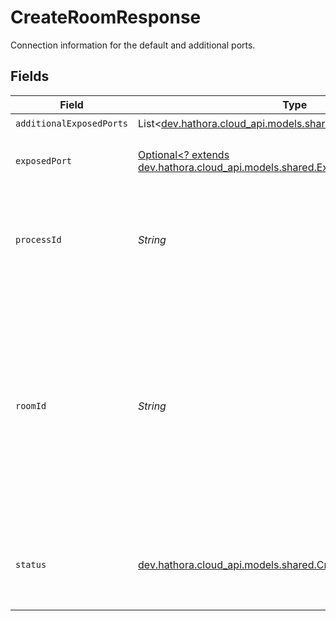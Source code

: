 # CreateRoomResponse

Connection information for the default and additional ports.


## Fields

| Field                                                                                                                                                                             | Type                                                                                                                                                                              | Required                                                                                                                                                                          | Description                                                                                                                                                                       | Example                                                                                                                                                                           |
| --------------------------------------------------------------------------------------------------------------------------------------------------------------------------------- | --------------------------------------------------------------------------------------------------------------------------------------------------------------------------------- | --------------------------------------------------------------------------------------------------------------------------------------------------------------------------------- | --------------------------------------------------------------------------------------------------------------------------------------------------------------------------------- | --------------------------------------------------------------------------------------------------------------------------------------------------------------------------------- |
| `additionalExposedPorts`                                                                                                                                                          | List<[dev.hathora.cloud_api.models.shared.ExposedPort](../../models/shared/ExposedPort.md)>                                                                                       | :heavy_check_mark:                                                                                                                                                                | N/A                                                                                                                                                                               | [{"host":"1.proxy.hathora.dev","name":"debug","port":72941,"transportType":"tcp"}]                                                                                                |
| `exposedPort`                                                                                                                                                                     | [Optional<? extends dev.hathora.cloud_api.models.shared.ExposedPort>](../../models/shared/ExposedPort.md)                                                                         | :heavy_minus_sign:                                                                                                                                                                | Connection details for an active process.                                                                                                                                         |                                                                                                                                                                                   |
| `processId`                                                                                                                                                                       | *String*                                                                                                                                                                          | :heavy_check_mark:                                                                                                                                                                | System generated unique identifier to a runtime instance of your game server.                                                                                                     | cbfcddd2-0006-43ae-996c-995fff7bed2e                                                                                                                                              |
| `roomId`                                                                                                                                                                          | *String*                                                                                                                                                                          | :heavy_check_mark:                                                                                                                                                                | Unique identifier to a game session or match. Use the default system generated ID or overwrite it with your own.<br/>Note: error will be returned if `roomId` is not globally unique. | 2swovpy1fnunu                                                                                                                                                                     |
| `status`                                                                                                                                                                          | [dev.hathora.cloud_api.models.shared.CreateRoomResponseStatus](../../models/shared/CreateRoomResponseStatus.md)                                                                   | :heavy_check_mark:                                                                                                                                                                | `exposedPort` will only be available when the `status` of a room is "active".                                                                                                     | active                                                                                                                                                                            |